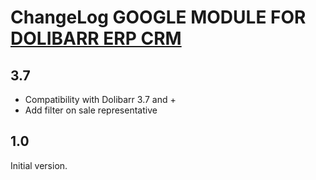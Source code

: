 # ChangeLog GOOGLE MODULE FOR <a href="https://www.dolibarr.org">DOLIBARR ERP CRM</a> 

## 3.7

- Compatibility with Dolibarr 3.7 and +
- Add filter on sale representative


## 1.0

Initial version.
